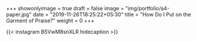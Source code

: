 +++
showonlyimage = true
draft = false
image = "img/portfolio/a4-paper.jpg"
date = "2019-11-26T18:25:22+05:30"
title = "How Do I Put on the Garment of Praise?"
weight = 0
+++


{{< instagram B5VwM8snXLR hidecaption >}}
